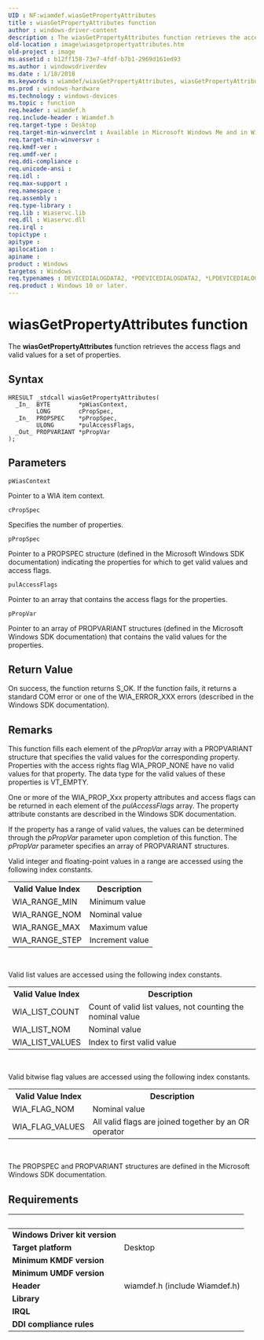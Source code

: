 ```yaml
---
UID : NF:wiamdef.wiasGetPropertyAttributes
title : wiasGetPropertyAttributes function
author : windows-driver-content
description : The wiasGetPropertyAttributes function retrieves the access flags and valid values for a set of properties.
old-location : image\wiasgetpropertyattributes.htm
old-project : image
ms.assetid : b12ff158-73e7-4fdf-b7b1-2969d161ed93
ms.author : windowsdriverdev
ms.date : 1/18/2018
ms.keywords : wiamdef/wiasGetPropertyAttributes, wiasGetPropertyAttributes, wiasGetPropertyAttributes function [Imaging Devices], wiasFncs_d1a6ee77-54bc-400f-a670-e39889c71835.xml, image.wiasgetpropertyattributes
ms.prod : windows-hardware
ms.technology : windows-devices
ms.topic : function
req.header : wiamdef.h
req.include-header : Wiamdef.h
req.target-type : Desktop
req.target-min-winverclnt : Available in Microsoft Windows Me and in Windows XP and later versions of the Windows operating systems.
req.target-min-winversvr : 
req.kmdf-ver : 
req.umdf-ver : 
req.ddi-compliance : 
req.unicode-ansi : 
req.idl : 
req.max-support : 
req.namespace : 
req.assembly : 
req.type-library : 
req.lib : Wiaservc.lib
req.dll : Wiaservc.dll
req.irql : 
topictype : 
apitype : 
apilocation : 
apiname : 
product : Windows
targetos : Windows
req.typenames : DEVICEDIALOGDATA2, *PDEVICEDIALOGDATA2, *LPDEVICEDIALOGDATA2
req.product : Windows 10 or later.
---
```



# wiasGetPropertyAttributes function
The <b>wiasGetPropertyAttributes </b>function retrieves the access flags and valid values for a set of properties.

## Syntax

````
HRESULT _stdcall wiasGetPropertyAttributes(
  _In_  BYTE        *pWiasContext,
        LONG        cPropSpec,
  _In_  PROPSPEC    *pPropSpec,
        ULONG       *pulAccessFlags,
  _Out_ PROPVARIANT *pPropVar
);
````

## Parameters

`pWiasContext`

Pointer to a WIA item context.

`cPropSpec`

Specifies the number of properties.

`pPropSpec`

Pointer to a PROPSPEC structure (defined in the Microsoft Windows SDK documentation) indicating the properties for which to get valid values and access flags.

`pulAccessFlags`

Pointer to an array that contains the access flags for the properties.

`pPropVar`

Pointer to an array of PROPVARIANT structures (defined in the Microsoft Windows SDK documentation) that contains the valid values for the properties.


## Return Value

On success, the function returns S_OK. If the function fails, it returns a standard COM error or one of the WIA_ERROR_XXX errors (described in the Windows SDK documentation).

## Remarks

This function fills each element of the <i>pPropVar </i>array with a PROPVARIANT structure that specifies the valid values for the corresponding property. Properties with the access rights flag WIA_PROP_NONE have no valid values for that property. The data type for the valid values of these properties is VT_EMPTY.

One or more of the WIA_PROP_Xxx property attributes and access flags can be returned in each element of the <i>pulAccessFlags</i> array. The property attribute constants are described in the Windows SDK documentation.

If the property has a range of valid values, the values can be determined through the <i>pPropVar </i>parameter upon completion of this function. The <i>pPropVar </i>parameter specifies an array of PROPVARIANT structures.

Valid integer and floating-point values in a range are accessed using the following index constants.
<table>
<tr>
<th>Valid Value Index</th>
<th>Description</th>
</tr>
<tr>
<td>
WIA_RANGE_MIN  

</td>
<td>
Minimum value

</td>
</tr>
<tr>
<td>
WIA_RANGE_NOM  

</td>
<td>
Nominal value

</td>
</tr>
<tr>
<td>
WIA_RANGE_MAX  

</td>
<td>
Maximum value

</td>
</tr>
<tr>
<td>
WIA_RANGE_STEP

</td>
<td>
Increment value

</td>
</tr>
</table> 

Valid list values are accessed using the following index constants.
<table>
<tr>
<th>Valid Value Index</th>
<th>Description</th>
</tr>
<tr>
<td>
WIA_LIST_COUNT

</td>
<td>
Count of valid list values, not counting the nominal value

</td>
</tr>
<tr>
<td>
WIA_LIST_NOM

</td>
<td>
Nominal value

</td>
</tr>
<tr>
<td>
WIA_LIST_VALUES

</td>
<td>
Index to first valid value

</td>
</tr>
</table> 

Valid bitwise flag values are accessed using the following index constants.
<table>
<tr>
<th>Valid Value Index</th>
<th>Description</th>
</tr>
<tr>
<td>
WIA_FLAG_NOM   

</td>
<td>
Nominal value

</td>
</tr>
<tr>
<td>
WIA_FLAG_VALUES

</td>
<td>
All valid flags are joined together by an OR operator

</td>
</tr>
</table> 

The PROPSPEC and PROPVARIANT structures are defined in the Microsoft Windows SDK documentation.

## Requirements
| &nbsp; | &nbsp; |
| ---- |:---- |
| **Windows Driver kit version** |  |
| **Target platform** | Desktop |
| **Minimum KMDF version** |  |
| **Minimum UMDF version** |  |
| **Header** | wiamdef.h (include Wiamdef.h) |
| **Library** |  |
| **IRQL** |  |
| **DDI compliance rules** |  |